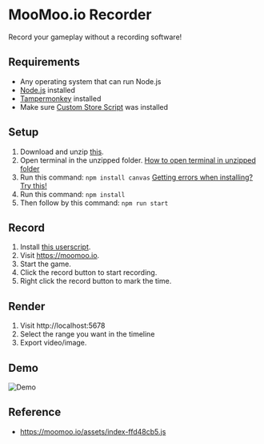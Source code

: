 # MooMoo.io Recorder
Record your gameplay without a recording software!

## Requirements
- Any operating system that can run Node.js
- [Node.js](https://nodejs.org/en/download) installed
- [Tampermonkey](https://www.tampermonkey.net) installed
- Make sure [Custom Store Script](https://greasyfork.org/en/scripts/461745) was installed

## Setup
1. Download and unzip [this](https://github.com/kookywarrior/moomooio-recorder/archive/refs/heads/main.zip).
2. Open terminal in the unzipped folder. [How to open terminal in unzipped folder](https://www.groovypost.com/howto/open-command-window-terminal-window-specific-folder-windows-mac-linux)
3. Run this command: `npm install canvas` [Getting errors when installing? Try this!](https://github.com/Automattic/node-canvas/wiki)
4. Run this command: `npm install`
4. Then follow by this command: `npm run start`

## Record
1. Install [this userscript](https://github.com/kookywarrior/moomooio-recorder/raw/main/userscript.user.js).
2. Visit https://moomoo.io.
3. Start the game.
4. Click the record button to start recording.
5. Right click the record button to mark the time.

## Render
1. Visit http://localhost:5678
2. Select the range you want in the timeline
3. Export video/image.

## Demo
![Demo](./assets/all.gif)

## Reference
- https://moomoo.io/assets/index-ffd48cb5.js
